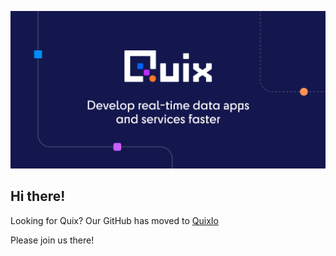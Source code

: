 ![Quix - More than managed Kafka](https://github.com/quixio/.github/blob/main/profile/Quix-GitHub-banner.jpg)

## Hi there!

Looking for Quix? Our GitHub has moved to [QuixIo](https://github.com/quixio)

Please join us there!
